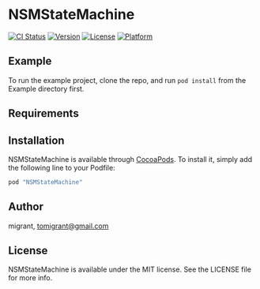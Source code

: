 # NSMStateMachine

[![CI Status](http://img.shields.io/travis/migrant/NSMStateMachine.svg?style=flat)](https://travis-ci.org/migrant/NSMStateMachine)
[![Version](https://img.shields.io/cocoapods/v/NSMStateMachine.svg?style=flat)](http://cocoapods.org/pods/NSMStateMachine)
[![License](https://img.shields.io/cocoapods/l/NSMStateMachine.svg?style=flat)](http://cocoapods.org/pods/NSMStateMachine)
[![Platform](https://img.shields.io/cocoapods/p/NSMStateMachine.svg?style=flat)](http://cocoapods.org/pods/NSMStateMachine)

## Example

To run the example project, clone the repo, and run `pod install` from the Example directory first.

## Requirements

## Installation

NSMStateMachine is available through [CocoaPods](http://cocoapods.org). To install
it, simply add the following line to your Podfile:

```ruby
pod "NSMStateMachine"
```

## Author

migrant, tomigrant@gmail.com

## License

NSMStateMachine is available under the MIT license. See the LICENSE file for more info.
